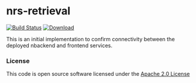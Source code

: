 # nrs-retrieval

[![Build Status](https://travis-ci.org/hmrc/nrs-retrieval.svg)](https://travis-ci.org/hmrc/nrs-retrieval) [ ![Download](https://api.bintray.com/packages/hmrc/releases/nrs-retrieval/images/download.svg) ](https://bintray.com/hmrc/releases/nrs-retrieval/_latestVersion)

This is an initial implementation to confirm connectivity between the deployed nbackend and frontend services.

### License

This code is open source software licensed under the [Apache 2.0 License]("http://www.apache.org/licenses/LICENSE-2.0.html")